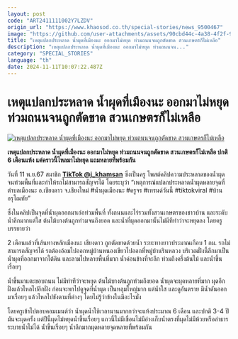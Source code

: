 ```yaml
---
layout: post
code: "ART2411111002Y7LZDV"
origin_url: "https://www.khaosod.co.th/special-stories/news_9500467"
image: "https://github.com/user-attachments/assets/90cbd44c-4a38-4f2f-9b70-c5a68da2c781"
title: "เหตุแปลกประหลาด น้ำผุดที่เมืองนะ ออกมาไม่หยุด ท่วมถนนจนถูกตัดขาด สวนเกษตรก็ไม่เหลือ"
description: "เหตุแปลกประหลาด น้ำผุดที่เมืองนะ ออกมาไม่หยุด ท่วมถนนจน..."
category: "SPECIAL_STORIES"
language: "th"
date: 2024-11-11T10:07:22.487Z
---
```


# เหตุแปลกประหลาด น้ำผุดที่เมืองนะ ออกมาไม่หยุด ท่วมถนนจนถูกตัดขาด สวนเกษตรก็ไม่เหลือ

[![เหตุแปลกประหลาด น้ำผุดที่เมืองนะ ออกมาไม่หยุด ท่วมถนนจนถูกตัดขาด สวนเกษตรก็ไม่เหลือ](https://www.khaosod.co.th/wpapp/uploads/2024/11/numpud.jpg "เหตุแปลกประหลาด น้ำผุดที่เมืองนะ ออกมาไม่หยุด ท่วมถนนจนถูกตัดขาด สวนเกษตรก็ไม่เหลือ")](https://www.khaosod.co.th/wpapp/uploads/2024/11/numpud.jpg)

**เหตุแปลกประหลาด น้ำผุดที่เมืองนะ ออกมาไม่หยุด ท่วมถนนจนถูกตัดขาด สวนเกษตรก็ไม่เหลือ ปกติ 6 เดือนแห้ง แต่คราวนี้ไหลมาไม่หยุด แถมหลายที่พร้อมกัน**

วันที่ 11 พ.ย.67 สมาชิก **[TikTok @j\_khamsan](https://www.tiktok.com/@j_khamsan/video/7435601751715220754?lang=th-TH)** ซึ่งเป็นครู โพสต์คลิปความประหลาดของน้ำผุด จนท่วมพื้นที่และทำให้รถไม่สามารถสัญจรได้ โดยระบุว่า “เหตุการณ์แปลกประหลาดน้ำผุดหลายจุดที่ตำบลเมืองนะ อ.เชียงดาว จ.เชียงใหม่ #น้ำผุดเมืองนะ #ครูจร #เทรนด์วันนี้ #tiktokviral #บ้านอรุโณทัย”

ซึ่งในคลิปเป็นจุดที่น้ำผุดออกมาเอ่อท่วมพื้นที่ ทั้งถนนและไร่รวมทั้งสวนเกษตรของชาวบ้าน และระดับน้ำลึกมากแต่ใส ต้นไม้บางต้นถูกท่วมจนถึงยอด และน้ำที่ผุดออกมานั้นไม่มีทีท่าว่าจะหยุดลง โดยครูบรรยายว่า

2 เดือนแล้วที่เส้นทางหลักเมืองนะ เชียงดาว ถูกตัดขาดด้วยน้ำ ระยะทางยาวประมาณเกือบ 1 กม. รถไม่สามารถสัญจรได้ รถต้องอ้อมไปออกหมู่บ้านหนองเขียวไปออกที่หมู่บ้านรินหลวง บริเวณฝั่งนี้ลึกมาเป็นน้ำผุดที่ออกมาจากใต้ดิน และลามไปหลายพื้นที่มาก น้ำค่อนข้างที่จะลึก ท่วมถึงครึ่งต้นไม้ และน้ำขึ้นเรื่อยๆ

น้ำขึ้นมาแตะขอบถนน ไม่มีท่าทีว่าจะหยุด ต้นไม้บางต้นถูกท่วมถึงยอด น้ำผุดจะผุดหลายที่มาก ผุดอีกฝั่งแล้วไหลไปอีกฝั่ง ก่อนจะพาไปดูจุดที่น้ำผุด เป็นหลุมใหญ่มาก แต่น้ำใส และดูอันตราย มีน้ำดันออกมาเรื่อยๆ แล้วไหลไปขังตามที่ต่างๆ โดยไม่รู้ว่าข้างในมีอะไรมั่ง

โดยครูเข้าไปตอบคอมเมนต์ว่า น้ำผุดน้ำใช้เวลานานมากกว่าจะแห้งประมาณ 6 เดือน และปกติ 3-4 ปีมันจะผุดครั้ง แต่ปีนี้ผุดไม่หยุดน้ำขึ้นเรื่อยๆ แถวนี้ไม่มีเขื่อนไม่มีอ่างเก็บน้ำตรงที่ผุดไม่มีห้วยหรือลำธารระบายน้ำไม่ได้ น้ำขึ้นเรื่อยๆ น้ำลึกมากผุดหลายจุดหลายที่พร้อมกัน



